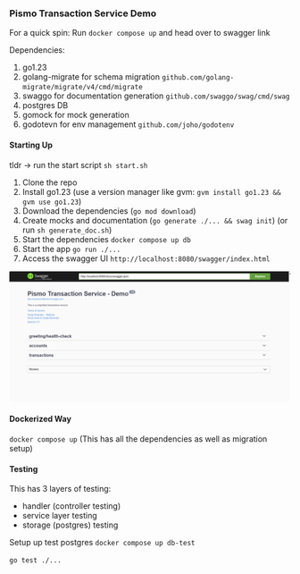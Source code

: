 ### Pismo Transaction Service Demo

For a quick spin:
Run `docker compose up` and head over to swagger link

Dependencies:
1. go1.23
2. golang-migrate for schema migration `github.com/golang-migrate/migrate/v4/cmd/migrate`
3. swaggo for documentation generation `github.com/swaggo/swag/cmd/swag`
4. postgres DB
5. gomock for mock generation
6. godotevn for env management `github.com/joho/godotenv`

#### Starting Up
tldr -> run the start script `sh start.sh`
1. Clone the repo
2. Install go1.23 (use a version manager like gvm: `gvm install go1.23 && gvm use go1.23`)
3. Download the dependencies (`go mod download`)
4. Create mocks and documentation (`go generate ./... && swag init`) (or run `sh generate_doc.sh`)
5. Start the dependencies `docker compose up db`
6. Start the app `go run ./...`
7. Access the swagger UI `http://localhost:8080/swagger/index.html`

![swagger-ui](swagger-ui.png)

#### Dockerized Way
`docker compose up`
(This has all the dependencies as well as migration setup)


#### Testing
This has 3 layers of testing:
- handler (controller testing)
- service layer testing
- storage (postgres) testing

Setup up test postgres `docker compose up db-test`

`go test ./...`